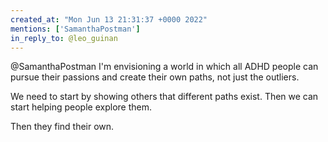 ```yaml
---
created_at: "Mon Jun 13 21:31:37 +0000 2022"
mentions: ['SamanthaPostman']
in_reply_to: @leo_guinan
---
```


@SamanthaPostman I'm envisioning a world in which all ADHD people can pursue their passions and create their own paths, not just the outliers.

We need to start by showing others that different paths exist. Then we can start helping people explore them.

Then they find their own.